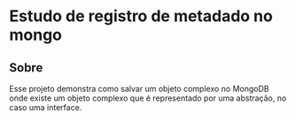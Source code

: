 # Estudo de registro de metadado no mongo

## Sobre

Esse projeto demonstra como salvar um objeto complexo no MongoDB onde existe um objeto complexo que é representado por uma abstração, no caso uma interface.

